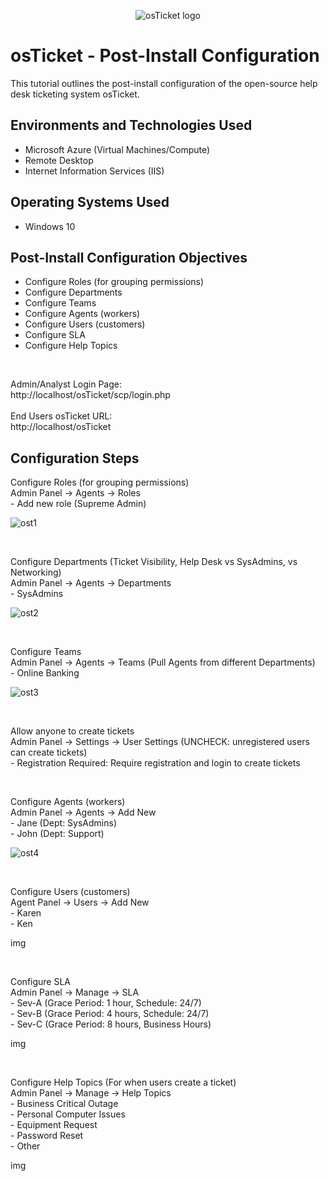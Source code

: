 <p align="center">
<img src="https://i.imgur.com/Clzj7Xs.png" alt="osTicket logo"/>
</p>

<h1>osTicket - Post-Install Configuration</h1>
This tutorial outlines the post-install configuration of the open-source help desk ticketing system osTicket.<br />



<h2>Environments and Technologies Used</h2>

- Microsoft Azure (Virtual Machines/Compute)
- Remote Desktop
- Internet Information Services (IIS)

<h2>Operating Systems Used </h2>

- Windows 10<br>

<h2>Post-Install Configuration Objectives</h2>

- Configure Roles (for grouping permissions)
- Configure Departments
- Configure Teams
- Configure Agents (workers)
- Configure Users (customers)
- Configure SLA
- Configure Help Topics

<br>

<p>
Admin/Analyst Login Page:<br>
http://localhost/osTicket/scp/login.php 
<br>
<br>
End Users osTicket URL:<br>
http://localhost/osTicket 
</p>

<h2>Configuration Steps</h2>

<p>
Configure Roles (for grouping permissions)<br>
Admin Panel -> Agents -> Roles<br>
  - Add new role (Supreme Admin)
</p>

![ost1](https://github.com/user-attachments/assets/aaaacf91-324f-4260-b3ed-b1a97c0fe92a)

<br>

<p>
Configure Departments (Ticket Visibility, Help Desk vs SysAdmins, vs Networking)<br>
Admin Panel -> Agents -> Departments<br>
  - SysAdmins
</p>

![ost2](https://github.com/user-attachments/assets/40842010-1892-4f59-a906-11d2a744f730)

<br>

<p>
Configure Teams<br>
Admin Panel -> Agents -> Teams (Pull Agents from different Departments)<br>
  - Online Banking
</p>

![ost3](https://github.com/user-attachments/assets/f2bf0407-9851-4fc9-b762-eb3e8ebfb232)

<br>

<p>
Allow anyone to create tickets<br>
Admin Panel -> Settings -> User Settings (UNCHECK: unregistered users can create tickets)<br>
  - Registration Required: Require registration and login to create tickets 
</p>

<br>

<p>
Configure Agents (workers)<br>
Admin Panel -> Agents -> Add New<br>
  - Jane (Dept: SysAdmins)<br>
  - John (Dept: Support)
</p>

![ost4](https://github.com/user-attachments/assets/1d2d1010-4b69-4ff2-b9ff-8d1c60df96ff)

<br>

<p>
Configure Users (customers)<br>
Agent Panel -> Users -> Add New<br>
  - Karen<br>
  - Ken
</p>

img 

<br>


<p>
Configure SLA<br>
Admin Panel -> Manage -> SLA<br>
  - Sev-A (Grace Period: 1 hour, Schedule: 24/7)<br>
  - Sev-B (Grace Period: 4 hours, Schedule: 24/7)<br>
  - Sev-C (Grace Period: 8 hours, Business Hours)
</p>

img 

<br>


<p>
Configure Help Topics (For when users create a ticket)<br>
Admin Panel -> Manage -> Help Topics<br>
  - Business Critical Outage<br>
  - Personal Computer Issues<br>
  - Equipment Request<br>
  - Password Reset<br>
  - Other
</p>

img 
